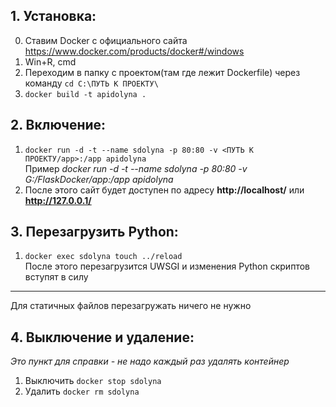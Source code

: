 ## 1. Установка:  
0. Ставим Docker с официального сайта https://www.docker.com/products/docker#/windows
1. Win+R, cmd   
2. Переходим в папку с проектом(там где лежит Dockerfile) через команду ```cd C:\ПУТЬ К ПРОЕКТУ\```   
3. ```docker build -t apidolyna .```   
	
## 2. Включение:   
1. ```docker run -d -t --name sdolyna -p 80:80 -v <ПУТЬ К ПРОЕКТУ/app>:/app apidolyna```   
Пример *docker run -d -t --name sdolyna -p 80:80 -v G:/FlaskDocker/app:/app apidolyna*
2. После этого сайт будет доступен по адресу **http://localhost/** или **http://127.0.0.1/**
   
## 3. Перезагрузить Python:   
1. ```docker exec sdolyna touch ../reload```   
После этого перезагрузится UWSGI и изменения Python скриптов вступят в силу   
----   
Для статичных файлов перезагружать ничего не нужно   

## 4. Выключение и удаление:
*Это пункт для справки - не надо каждый раз удалять контейнер*
1. Выключить ```docker stop sdolyna```   
2. Удалить ```docker rm sdolyna```   
